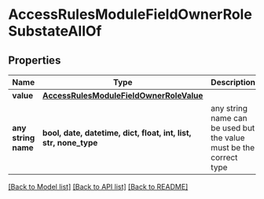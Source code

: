# AccessRulesModuleFieldOwnerRoleSubstateAllOf


## Properties
Name | Type | Description | Notes
------------ | ------------- | ------------- | -------------
**value** | [**AccessRulesModuleFieldOwnerRoleValue**](AccessRulesModuleFieldOwnerRoleValue.md) |  | 
**any string name** | **bool, date, datetime, dict, float, int, list, str, none_type** | any string name can be used but the value must be the correct type | [optional]

[[Back to Model list]](../README.md#documentation-for-models) [[Back to API list]](../README.md#documentation-for-api-endpoints) [[Back to README]](../README.md)


